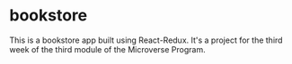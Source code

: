 # bookstore
This is a bookstore app built using React-Redux. It's a project for the third week of the third module of the Microverse Program.
